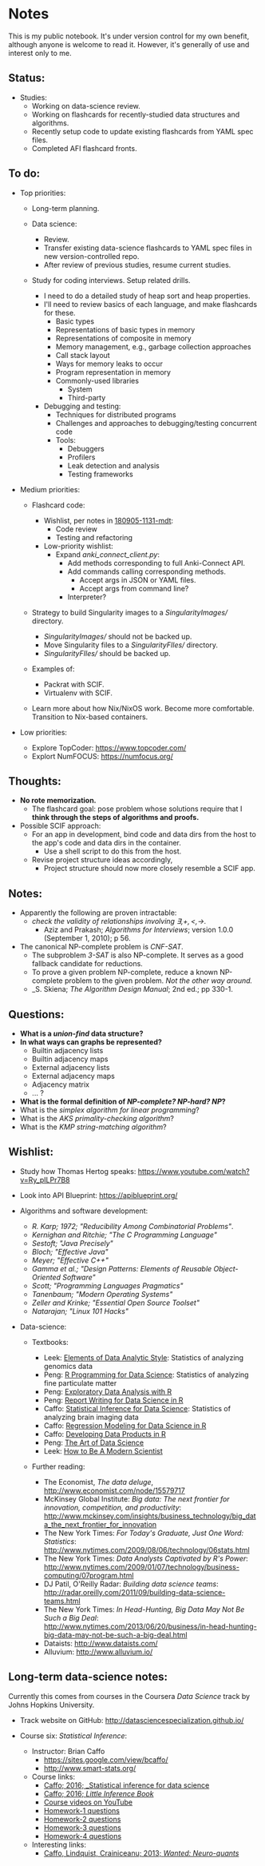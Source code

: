 # Notes

This is my public notebook. It's under version control for my own benefit, although anyone is welcome to read it. However, it's generally of use and interest only to me.


## Status:

- Studies:
  - Working on data-science review.
  - Working on flashcards for recently-studied data structures and algorithms.
  - Recently setup code to update existing flashcards from YAML spec files.
  - Completed AFI flashcard fronts.


## To do:

- Top priorities:
  - Long-term planning.

  - Data science:
    - Review.
    - Transfer existing data-science flashcards to YAML spec files in new version-controlled repo.
    - After review of previous studies, resume current studies.

  - Study for coding interviews. Setup related drills.
    - I need to do a detailed study of heap sort and heap properties.
    - I'll need to review basics of each language, and make flashcards for these.
      - Basic types
      - Representations of basic types in memory
      - Representations of composite in memory
      - Memory management, e.g., garbage collection approaches
      - Call stack layout
      - Ways for memory leaks to occur
      - Program representation in memory
      - Commonly-used libraries
        - System
        - Third-party
    - Debugging and testing:
      - Techniques for distributed programs
      - Challenges and approaches to debugging/testing concurrent code
      - Tools:
        - Debuggers
        - Profilers
        - Leak detection and analysis
        - Testing frameworks

- Medium priorities:
  - Flashcard code:
    - Wishlist, per notes in [180905-1131-mdt](180905-1131-mdt_flashcards-and-datascience.Rmd):
      - Code review
      - Testing and refactoring
    - Low-priority wishlist:
      - Expand _anki_connect_client.py_:
        - Add methods corresponding to full Anki-Connect API.
        - Add commands calling corresponding methods.
          - Accept args in JSON or YAML files.
          - Accept args from command line?
        - Interpreter?

  - Strategy to build Singularity images to a _SingularityImages/_ directory.
    - _SingularityImages/_ should not be backed up.
    - Move Singularity files to a _SingularityFIles/_ directory.
    - _SingularityFIles/_ should be backed up.

  - Examples of:
    - Packrat with SCIF.
    - Virtualenv with SCIF.

  - Learn more about how Nix/NixOS work. Become more comfortable. Transition to Nix-based containers.

- Low priorities:
  - Explore TopCoder: https://www.topcoder.com/
  - Explort NumFOCUS: https://numfocus.org/


## Thoughts:

- **No rote memorization.**
  - The flashcard goal: pose problem whose solutions require that I **think through the steps of algorithms and proofs.**
- Possible SCIF approach:
  - For an app in development, bind code and data dirs from the host to the app's code and data dirs in the container.
    - Use a shell script to do this from the host.
  - Revise project structure ideas accordingly,
    - Project structure should now more closely resemble a SCIF app.


## Notes:

- Apparently the following are proven intractable:
  - _check the validity of relationships involving $\exists, +, <, \rightarrow$._
    - Aziz and Prakash; _Algorithms for Interviews_; version 1.0.0 (September 1, 2010); p 56.
- The canonical NP-complete problem is _CNF-SAT_.
  - The subproblem _3-SAT_ is also NP-complete. It serves as a good fallback candidate for reductions.
  - To prove a given problem NP-complete, reduce a known NP-complete problem to the given problem. _Not the other way around._
  - _S. Skiena; _The Algorithm Design Manual_; 2nd ed.; pp 330-1.


## Questions:

- **What is a _union-find_ data structure?**
- **In what ways can graphs be represented?**
  - Builtin adjacency lists
  - Builtin adjacency maps
  - External adjacency lists
  - External adjacency maps
  - Adjacency matrix
  - ... ?
- **What is the formal definition of _NP-complete?_ _NP-hard?_ _NP_?**
- What is the _simplex algorithm for linear programming_?
- What is the _AKS primality-checking algorithm_?
- What is the _KMP string-matching algorithm_?


## Wishlist:

- Study how Thomas Hertog speaks: https://www.youtube.com/watch?v=Ry_pILPr7B8

- Look into API Blueprint: https://apiblueprint.org/

- Algorithms and software development:
  - _R. Karp; 1972; "Reducibility Among Combinatorial Problems"_.
  - _Kernighan and Ritchie; "The C Programming Language"_
  - _Sestoft; "Java Precisely"_
  - _Bloch; "Effective Java"_
  - _Meyer; "Effective C++"_
  - _Gamma et al.; "Design Patterns: Elements of Reusable Object-Oriented Software"_
  - _Scott; "Programming Languages Pragmatics"_
  - _Tanenbaum; "Modern Operating Systems"_
  - _Zeller and Krinke; "Essential Open Source Toolset"_
  - _Natarajan; "Linux 101 Hacks"_

- Data-science:
  - Textbooks:
    - Leek: [Elements of Data Analytic Style](https://leanpub.com/datastyle): Statistics of analyzing genomics data
    - Peng: [R Programming for Data Science](https://leanpub.com/rprogramming?utm_source=DST2&utm_medium=Reading&utm_campaign=DST2): Statistics of analyzing fine particulate matter
    - Peng: [Exploratory Data Analysis with R](https://leanpub.com/exdata?utm_source=DST2&utm_medium=Reading&utm_campaign=DST2)
    - Peng: [Report Writing for Data Science in R](https://leanpub.com/reportwriting?utm_source=DST2&utm_medium=Reading&utm_campaign=DST2)
    - Caffo: [Statistical Inference for Data Science](https://leanpub.com/LittleInferenceBook): Statistics of analyzing brain imaging data
    - Caffo: [Regression Modeling for Data Science in R](https://leanpub.com/regmods)
    - Caffo: [Developing Data Products in R](https://leanpub.com/ddp)
    - Peng: [The Art of Data Science](https://leanpub.com/artofdatascience?utm_source=DST2&utm_medium=Reading&utm_campaign=DST2)
    - Leek: [How to Be A Modern Scientist](https://leanpub.com/modernscientist)

  - Further reading:

    - The Economist, *The data deluge*, http://www.economist.com/node/15579717
    - McKinsey Global Institute: *Big data: The next frontier for innovation, competition, and productivity*: http://www.mckinsey.com/insights/business_technology/big_data_the_next_frontier_for_innovation
    - The New York Times: *For Today's Graduate, Just One Word: Statistics*: http://www.nytimes.com/2009/08/06/technology/06stats.html
    - The New York Times: *Data Analysts Captivated by R's Power*: http://www.nytimes.com/2009/01/07/technology/business-computing/07program.html
    - DJ Patil, O'Reilly Radar: *Building data science teams*: http://radar.oreilly.com/2011/09/building-data-science-teams.html
    - The New York Times: *In Head-Hunting, Big Data May Not Be Such a Big Deal*: http://www.nytimes.com/2013/06/20/business/in-head-hunting-big-data-may-not-be-such-a-big-deal.html
    - Dataists: http://www.dataists.com/
    - Alluvium: http://www.alluvium.io/


## Long-term data-science notes:

Currently this comes from courses in the Coursera _Data Science_ track by Johns Hopkins University.

- Track website on GitHub: http://datasciencespecialization.github.io/

- Course six: _Statistical Inference_:
  - Instructor: Brian Caffo
    - https://sites.google.com/view/bcaffo/
    - http://www.smart-stats.org/
  - Course links:
    - [Caffo; 2016; _Statistical inference for data science](https://leanpub.com/LittleInferenceBook)
    - [Caffo; 2016; _Little Inference Book_](https://github.com/bcaffo/LittleInferenceBook)
    - [Course videos on YouTube](https://www.youtube.com/playlist?list=PLpl-gQkQivXiBmGyzLrUjzsblmQsLtkzJ)
    - [Homework-1 questions](http://bcaffo.github.io/courses/06_StatisticalInference/homework/hw1.html)
    - [Homework-2 questions](http://bcaffo.github.io/courses/06_StatisticalInference/homework/hw2.html)
    - [Homework-3 questions](http://bcaffo.github.io/courses/06_StatisticalInference/homework/hw3.html)
    - [Homework-4 questions](http://bcaffo.github.io/courses/06_StatisticalInference/homework/hw4.html)
  - Interesting links:
    - [Caffo, Lindquist, Crainiceanu; 2013; _Wanted: Neuro-quants_](https://www.huffingtonpost.com/american-statistical-association/wanted-neuroquants_b_3749363.html)
